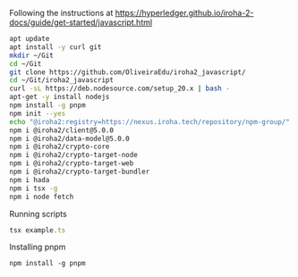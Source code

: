Following the instructions at https://hyperledger.github.io/iroha-2-docs/guide/get-started/javascript.html

```bash
apt update
apt install -y curl git
mkdir ~/Git
cd ~/Git
git clone https://github.com/OliveiraEdu/iroha2_javascript/
cd ~/Git/iroha2_javascript
curl -sL https://deb.nodesource.com/setup_20.x | bash -
apt-get -y install nodejs
npm install -g pnpm
npm init --yes
echo "@iroha2:registry=https://nexus.iroha.tech/repository/npm-group/" > .npmrc
npm i @iroha2/client@5.0.0
npm i @iroha2/data-model@5.0.0
npm i @iroha2/crypto-core
npm i @iroha2/crypto-target-node
npm i @iroha2/crypto-target-web
npm i @iroha2/crypto-target-bundler
npm i hada
npm i tsx -g
npm i node fetch
```

 Running scripts

 ```ts
tsx example.ts
```
Installing pnpm

```
npm install -g pnpm
```


   
